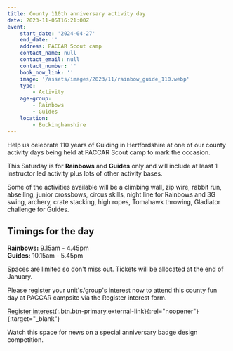 ```yaml
---
title: County 110th anniversary activity day
date: 2023-11-05T16:21:00Z
event:
    start_date: '2024-04-27'
    end_date: ''
    address: PACCAR Scout camp
    contact_name: null
    contact_email: null
    contact_number: ''
    book_now_link: ''
    image: '/assets/images/2023/11/rainbow_guide_110.webp'
    type:
        - Activity
    age-group:
        - Rainbows
        - Guides
    location:
        - Buckinghamshire
---
```

Help us celebrate 110 years of Guiding in Hertfordshire at one of our county activity days being held at PACCAR Scout camp to mark the occasion.

This Saturday is for **Rainbows** and **Guides** only and will include at least 1 instructor led activity plus lots of other activity bases.

Some of the activities available will be a climbing wall, zip wire, rabbit run, abseiling, junior crossbows, circus skills, night line for Rainbows and 3G swing, archery, crate stacking, high ropes, Tomahawk throwing, Gladiator challenge for Guides.

## Timings for the day

**Rainbows:**  9.15am - 4.45pm  
**Guides:** 10.15am - 5.45pm

Spaces are limited so don't miss out. Tickets will be allocated at the end of January.

Please register your unit's/group's interest now to attend this county fun day at PACCAR campsite via the Register interest form.

[Register interest](https://forms.office.com/e/HJB0NS3dL9){:.btn.btn-primary.external-link}{:rel="noopener"}{:target="_blank"}

Watch this space for news on a special anniversary badge design competition.
